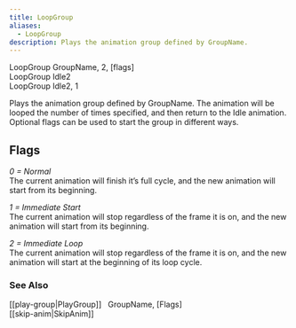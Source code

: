 ```yaml
---
title: LoopGroup
aliases:
  - LoopGroup
description: Plays the animation group defined by GroupName.
---
```

LoopGroup GroupName, 2, \[flags\]  
LoopGroup Idle2  
LoopGroup Idle2, 1  

Plays the animation group defined by GroupName. The animation will be looped the number of times specified, and then return to the Idle animation. Optional flags can be used to start the group in different ways.

## Flags  
_0 = Normal_  
The current animation will finish it’s full cycle, and the new animation will start from its beginning.

_1 = Immediate Start_  
The current animation will stop regardless of the frame it is on, and the new animation will start from its beginning.

_2 = Immediate Loop_  
The current animation will stop regardless of the frame it is on, and the new animation will start at the beginning of its loop cycle.

### See Also  
[[play-group|PlayGroup]] &nbsp; GroupName, \[Flags\]  
[[skip-anim|SkipAnim]]  
